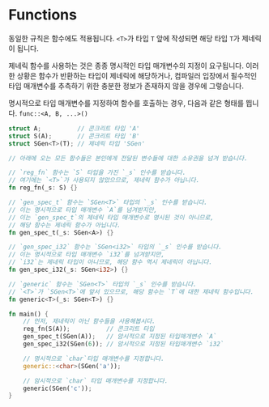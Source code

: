 # Functions

동일한 규칙은 함수에도 적용됩니다. `<T>`가 타입 `T` 앞에 작성되면 해당 타입 `T`가 제네릭이 됩니다.

제네릭 함수를 사용하는 것은 종종 명시적인 타입 매개변수의 지정이 요구됩니다. 이러한 상황은 함수가 반환하는 타입이 제네릭에 해당하거나, 컴파일러 입장에서 필수적인 타입 매개변수를 추측하기 위한 충분한 정보가 존재하지 않을 경우에 그렇습니다.

명시적으로 타입 매개변수를 지정하여 함수를 호출하는 경우, 다음과 같은 형태를 띕니다. `func::<A, B, ...>()`

```rust
struct A;          // 콘크리트 타입 'A'
struct S(A);       // 콘크리트 타입 'B'
struct SGen<T>(T); // 제네릭 타입 'SGen'

// 아래에 오는 모든 함수들은 본인에게 전달된 변수들에 대한 소유권을 넘겨 받습니다.

// `reg_fn` 함수는 `S` 타입을 가진 `_s` 인수를 받습니다.
// 여기에는 `<T>`가 사용되지 않았으므로, 제네릭 함수가 아닙니다.
fn reg_fn(_s: S) {}

// `gen_spec_t` 함수는 `SGen<T>` 타입의 `_s` 인수를 받습니다.
// 이는 명시적으로 타입 매개변수 `A`를 넘겨받지만,
// 이는 `gen_spec_t`의 제네릭 타입 매개변수로 명시된 것이 아니므로,
// 해당 함수는 제네릭 함수가 아닙니다.
fn gen_spec_t(_s: SGen<A>) {}

// `gen_spec_i32` 함수는 `SGen<i32>` 타입의 `_s` 인수를 받습니다.
// 이는 명시적으로 타입 매개변수 `i32`를 넘겨받지만,
// `i32`는 제네릭 타입이 아니므로, 해당 함수 역시 제네릭이 아닙니다.
fn gen_spec_i32(_s: SGen<i32>) {}

// `generic` 함수는 `SGen<T>` 타입의 `_s` 인수를 받습니다.
// `<T>`가 `SGen<T>`에 앞서 있으므로, 해당 함수는 `T`에 대한 제네릭 함수입니다.
fn generic<T>(_s: SGen<T>) {}

fn main() {
    // 먼저, 제네릭이 아닌 함수들을 사용해봅시다.
    reg_fn(S(A));          // 콘크리트 타입
    gen_spec_t(SGen(A));   // 암시적으로 지정된 타입매개변수 `A`
    gen_spec_i32(SGen(6)); // 암시적으로 지정된 타입매개변수 `i32`

    // 명시적으로 `char`타입 매개변수를 지정합니다.
    generic::<char>(SGen('a'));

    // 암시적으로 `char` 타입 매개변수를 지정합니다.
    generic(SGen('c'));
}
```